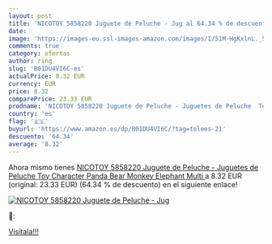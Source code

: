 ```yaml
---
layout: post
title: 'NICOTOY 5858220 Juguete de Peluche - Jug al 64.34 % de descuento'
date: 
image: 'https://images-eu.ssl-images-amazon.com/images/I/51M-HgKxlnL._SL200_.jpg'
comments: true
category: ofertas
author: ring
slug: 'B01DU4VI6C-es'
actualPrice: 8.32 EUR
currency: EUR
price: 8.32
comparePrice: 23.33 EUR
prodname: 'NICOTOY 5858220 Juguete de Peluche - Juguetes de Peluche  Toy Character  Panda  Bear  Monkey  Elephant  Multi '
country: 'es'
flag: '🇪🇸'
buyurl: 'https://www.amazon.es/dp/B01DU4VI6C/?tag=tolees-21'
descuento: '64.34'
average: '8.32'
---
```


Ahora mismo tienes [NICOTOY 5858220 Juguete de Peluche - Juguetes de Peluche  Toy Character  Panda  Bear  Monkey  Elephant  Multi ](https://www.amazon.es/dp/B01DU4VI6C/?tag=tolees-21) a 8.32 EUR (original: 23.33 EUR) (64.34 %  de descuento) en el siguiente enlace!

[![NICOTOY 5858220 Juguete de Peluche - Jug](https://images-eu.ssl-images-amazon.com/images/I/51M-HgKxlnL._SL200_.jpg)](https://www.amazon.es/dp/B01DU4VI6C/?tag=tolees-21)

🔎:


[Visítala!!!](https://www.amazon.es/dp/B01DU4VI6C/?tag=tolees-21)
